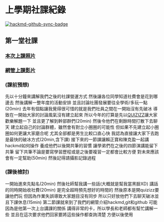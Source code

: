 # 上學期社課紀錄

[![hackmd-github-sync-badge](https://hackmd.io/IhUznhNoQXiqJfF2NT0GiA/badge)](https://hackmd.io/IhUznhNoQXiqJfF2NT0GiA)

## 第一堂社課
### [本次上課照片](https://photos.app.goo.gl/SMegr44v8LecH3HM8)
### [網管上課影片](https://photos.app.goo.gl/9p86mAZLYotEX879A)
### (課前預想)
先以十分鐘來講解我們之後的社課營運方式
然後讓各位同學知道社費會是花到哪邊去
然後講解一整年度的活動安排
並且討論社團發展要往全學術/多玩一點
(20min)
去年有個點讓我覺得很可惜的就是我們社員之間在一開始沒有先破冰
導致在一開始大家的討論風氣沒有建立起來
所以今年的打算是先以[QUIZIZZ](https://quizizz.com/join)讓大家歡樂解題一下
並且更了解到幹部群們(20min)
然後令他們在剩餘時間打散下去聊天
建立起自己的討論群體，雖然會有對立小圈圈的可能性
但如果不先建立起小圈圈如何更讓大家磨合呢
尤其全部都是男生比較口直心快
我認為直接讓大家下去跑是最快的破冰方式(20min,含下課)
接下來的一節課讓賴正寶和陳克盈一起講hackmd如何操作
養成他們以後開共筆的習慣
讓學弟們在之後的四節演講能留下共筆
留下共筆不論是要寫學習歷程或是之後要複習一定都會比較方便
對未來應該會有一定幫助(50min)
然後記得請攝影記錄過程
### (課後檢討)
一開始進來先點名(20min)
然後社師幫我講一些話(大概就是幫我當黑臉XD)
講話的同時開始收社費(20min)
是完全超時預先想好的時間的
然後原本是開quizizz要讓他們玩
但因為作業失誤導致大家題目沒有同步
所以只好放他們下去聊天破冰並且下課休息(15min)
第二節課就來到了我們的網管介紹hackmd,git和github
可能因為是他第一次上台講課的關係
講得非常的卡，所以學長和老師都有幫忙講解一些
並且在這次要求他們回家要將這些操作都查詢清楚
方便以後使用
